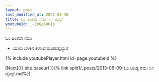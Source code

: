 ```yaml
---
layout: post
last_modified_at: 2021-03-30
title: ಓಂ ಅಂಶವೇ ನಮಃ ೧೧ ಟೈಮ್ಸ್
youtubeId: _-EnQe5uOjg
---
```

 
 
 ಓಂ ಅಂಶವೇ ನಮಃ  
 
 -  ಯಾರು ಬೆಳಕಿನ ಕಿರಣದ ರೂಪದಲ್ಲಿದ್ದಾರೆ 
 
  
 
  
 
 
 
 
 
 


{% include youtubePlayer.html id=page.youtubeId %}
 
[Next]({{ site.baseurl }}{% link  split1/_posts/2013-06-09-ಓಂ ಆದಿತ್ಯ ನಮಃ ೧೧ ಟೈಮ್ಸ್.md%})
 
